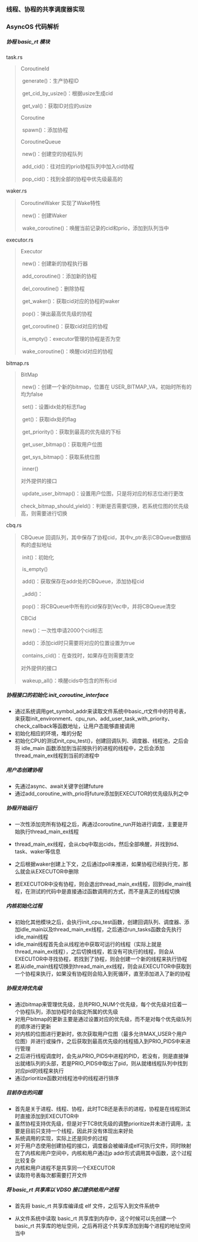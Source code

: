 ### 线程、协程的共享调度器实现

### AsyncOS 代码解析

##### 协程 basic_rt 模块

task.rs

> CoroutineId
>
> ​	generate()：生产协程ID
>
> ​	get_cid_by_usize()：根据usize生成cid
>
> ​	get_val()：获取ID对应的usize
>
> Coroutine
>
> ​	spawn()：添加协程
>
> CoroutineQueue
>
> ​	new()：创建空的协程队列
>
> ​	add_cid()：往对应的prio协程队列中加入cid协程
>
> ​	pop_cid()：找到全部的协程中优先级最高的

waker.rs

> CoroutineWaker 实现了Wake特性
>
> ​	new()：创建Waker
>
> ​	wake_coroutine()：唤醒当前记录的cid和prio，添加到队列当中

executor.rs

> Executor
>
> ​	new()：创建新的协程执行器
>
> ​	add_coroutine()：添加新的协程
>
> ​	del_coroutine()：删除协程
>
> ​	get_waker()：获取cid对应的协程的waker
>
> ​	pop()：弹出最高优先级的协程
>
> ​	get_coroutine()：获取cid对应的协程
>
> ​	is_empty()：executor管理的协程是否为空
>
> ​	wake_coroutine()：唤醒cid对应的协程

bitmap.rs

> BitMap
>
> ​	new()：创建一个新的bitmap，位置在 USER_BITMAP_VA，初始时所有的均为false
>
> ​	set()：设置idx处的标志flag
>
> ​	get()：获取idx处的flag
>
> ​	get_priority()：获取到最高的优先级的下标
>
> ​	get_user_bitmap()：获取用户位图
>
> ​	get_sys_bitmap()：获取系统位图
>
> ​	inner()
>
> 对外提供的接口
>
> ​	update_user_bitmap()：设置用户位图，只是将对应的标志位进行更改
>
> ​	check_bitmap_should_yield()：判断是否需要切换，若系统位图的优先级高，则需要进行切换

cbq.rs

> CBQueue 回调队列，其中保存了协程cid，其中v_ptr表示CBQueue数据结构的虚拟地址
>
> ​	init()：初始化
>
> ​	is_empty()
>
> ​	add()：获取保存在addr处的CBQueue，添加协程cid
>
> ​	_add()：
>
> ​	pop()：将CBQueue中所有的cid保存到Vec中，并将CBQueue清空
>
> CBCid
>
> ​	new()：一次性申请2000个cid标志
>
> ​	add()：添加cid时只需要将对应的位置设置为true
>
> ​	contains_cid()：在查找时，如果存在则需要清空
>
> 对外提供的接口
>
> ​	wakeup_all()：唤醒cids中包含的所有cid



##### 协程接口的初始化 init_coroutine_interface

- 通过系统调用get_symbol_addr来读取文件系统中basic_rt文件中的符号表，来获取init_environment、cpu_run、add_user_task_with_priority、check_callback等函数地址，让用户态能够直接调用
- 初始化相应的环境，堆的分配
- 初始化CPU的测试init_cpu_test()，创建回调队列、调度器、线程池，之后会将 idle_main 函数添加到当前按执行的进程的线程中，之后会添加thread_main_ex线程到当前的进程中

##### 用户态创建协程

- 先通过async、await关键字创建future
- 通过add_coroutine_with_prio将future添加到EXECUTOR的优先级队列之中

##### 协程开始运行

- 一次性添加完所有协程之后，再通过coroutine_run开始进行调度，主要是开始执行thread_main_ex线程

- thread_main_ex线程，会从cbq中取出cids，然后全部唤醒，并找到tid、task、waker等信息

- 之后根据waker创建上下文，之后通过poll来推进，如果协程已经执行完，那么就会从EXECUTOR中删除

- 若EXECUTOR中没有协程，则会退出thread_main_ex线程，回到idle_main线程，在测试的代码中是直接通过函数调用的方式，而不是真正的线程切换

    

##### 内核初始化过程

- 初始化其他模块之后，会执行init_cpu_test函数，创建回调队列、调度器、添加idle_main以及thread_main_ex线程，之后通过run_tasks函数会先执行idle_main线程
- idle_main线程首先会从线程池中获取可运行的线程（实际上就是thread_main_ex线程），之后切换线程，若没有可执行的线程，则会从EXECUTOR中寻找协程，若找到了协程，则会创建一个新的线程来执行协程
- 若从idle_main线程切换到thread_main_ex线程，则会从EXECUTOR中获取到一个协程来执行，如果没有协程则会陷入到死循环，直至添加进入了新的协程



##### 协程支持优先级

- 通过bitmap来管理优先级，总共PRIO_NUM个优先级，每个优先级对应着一个协程队列，添加协程时会指定所属的优先级
- 对用户bitmap的更新主要是通过设置对应的优先级，而不是对每个优先级队列的顺序进行更新
- 对内核的位图进行更新时，依次获取用户位图（最多允许MAX_USER个用户位图）并进行或操作，之后获取到最高优先级的线程插入到PRIO_PIDS中来进行管理
- 之后进行线程调度时，会先从PRIO_PIDS中进程的PID，若没有，则是直接弹出就绪队列的头部，若是PRIO_PIDS中取出了pid，则从就绪线程队列中找到对应pid的线程来执行
- 通过prioritize函数对线程池中的线程进行排序



##### 目前存在的问题

- 首先是关于进程、线程、协程，此时TCB还是表示的进程，协程是在线程测试时直接添加到EXECUTOR中
- 虽然协程支持优先级，但是对于TCB优先级的调整prioritize并未进行调用，主要是目前只支持一个线程，因此并没有体现出来好处
- 系统调用的实现，实际上还是同步的过程
- 对于用户态使用创建协程的接口，调度器会被编译成elf可执行文件，同时映射在了内核和用户空间中，内核和用户通过jp addr形式调用其中函数，这个过程比较复杂
- 内核和用户进程不是共享同一个EXECUTOR
- 读取符号表每次都需要打开文件





##### 将 basic_rt 共享库以 VDSO 接口提供给用户进程

- 首先将 basic_rt 共享库编译成 elf 文件，之后写入到文件系统中

- 从文件系统中读取 basic_rt 共享库到内存中，这个时候可以先创建一个 basic_rt 共享库的地址空间，之后再将这个共享库添加到每个进程的地址空间当中 
